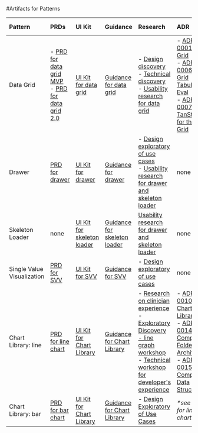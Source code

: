 #Artifacts for Patterns

| Pattern  | PRDs | UI Kit  | Guidance  | Research  | ADR  | A11y Review  |
| :---  | :---  | :---  | :---  | :---  | :---  | :---  |
| Data Grid  | - [PRD for data grid MVP](https://github.com/department-of-veterans-affairs/va.gov-team/blob/master/products/health-care/clinical-decision-support/VA-CDS-data-visualization-patterns/patterns/data-grid/data-grid-mvp.md) <br> - [PRD for data grid 2.0](https://github.com/department-of-veterans-affairs/va.gov-team/blob/master/products/health-care/clinical-decision-support/VA-CDS-data-visualization-patterns/patterns/data-grid/data-grid-2.0.md)  | [UI Kit for data grid](https://www.figma.com/design/f2zr6Zvf9ssGgfBnBan1sY/Clinical-Design-System---V-5.3.1?node-id=5795-94&p=f&t=rk7QsDkOVhMpoN6I-0)  | [Guidance for data grid](https://department-of-veterans-affairs.github.io/clinical-design/components/datagrid)  | - [Design discovery](https://app.mural.co/t/departmentofveteransaffairs9999/m/departmentofveteransaffairs9999/1732294922350/bdc7dd116749c0c5b60c31c2e3544ecefe0b1b67) <br> - [Technical discovery](https://app.mural.co/t/departmentofveteransaffairs9999/m/departmentofveteransaffairs9999/1738345863261/30f1c468a1624514b5a9319a74a088609cbc4c18) <br> - [Usability research for data grid](https://github.com/department-of-veterans-affairs/va.gov-team/tree/master/products/health-care/clinical-decision-support/VA-CDS-data-visualization-patterns/patterns/data-grid/research)  | - [ADR 0001: Data Grid](https://github.com/department-of-veterans-affairs/clinical-design-system/blob/main/doc/adr/0001-datagrid.md) <br> - [ADR 0006: Data Grid Tabulator Eval](https://github.com/department-of-veterans-affairs/clinical-design-system/blob/main/doc/adr/0006-datagrid-tabulator-eval.md) <br> - [ADR 0007: Use TanStack for the Data Grid](https://github.com/department-of-veterans-affairs/clinical-design-system/blob/main/doc/adr/0007-add-tanstack.md)  | [ADE review of data grid](https://github.com/department-of-veterans-affairs/va.gov-team/issues/120930)  |
| Drawer  | [PRD for drawer](https://github.com/department-of-veterans-affairs/va.gov-team/blob/master/products/health-care/clinical-decision-support/VA-CDS-data-visualization-patterns/patterns/drawer/drawer-prd.md)  | [UI Kit for drawer](https://www.figma.com/design/f2zr6Zvf9ssGgfBnBan1sY/Clinical-Design-System---V-5.3.1?node-id=14774-108&p=f&t=rk7QsDkOVhMpoN6I-0)  | [Guidance for drawer](https://department-of-veterans-affairs.github.io/clinical-design/components/drawer)  | - [Design exploratory of use cases](https://app.mural.co/t/departmentofveteransaffairs9999/m/departmentofveteransaffairs9999/1743786498636/de75cdd4711fe4a8d8a5bc76cb8c56c1fdd3ebc3) <br> - [Usability research for drawer and skeleton loader](https://github.com/department-of-veterans-affairs/va.gov-team/tree/master/products/health-care/clinical-decision-support/VA-CDS-data-visualization-patterns/patterns/drawer/research)  | none  |   |
| Skeleton Loader  | none  | [UI Kit for skeleton loader](https://www.figma.com/design/f2zr6Zvf9ssGgfBnBan1sY/Clinical-Design-System---V-5.3.1?node-id=14350-2059&p=f&t=rk7QsDkOVhMpoN6I-0)  | [Guidance for skeleton loader](https://department-of-veterans-affairs.github.io/clinical-design/components/skeleton)  | [Usability research for drawer and skeleton loader](https://github.com/department-of-veterans-affairs/va.gov-team/tree/master/products/health-care/clinical-decision-support/VA-CDS-data-visualization-patterns/patterns/drawer/research)  | none  |   |
| Single Value Visualization  | [PRD for SVV](https://github.com/department-of-veterans-affairs/va.gov-team/blob/master/products/health-care/clinical-decision-support/VA-CDS-data-visualization-patterns/patterns/single-value-visualization/single-value-visualization-mvp-prd.md)  | [UI Kit for SVV](https://www.figma.com/design/f2zr6Zvf9ssGgfBnBan1sY/Clinical-Design-System---V-5.3.1?node-id=16327-34&p=f&t=rk7QsDkOVhMpoN6I-0)  | [Guidance for SVV](https://department-of-veterans-affairs.github.io/clinical-design/components/single-value-visualization)  | - [Design exploratory of use cases](https://app.mural.co/t/departmentofveteransaffairs9999/m/departmentofveteransaffairs9999/1750195625799/0c581495d7a8f555326039f8adcd5c2f9d06eb3d)  | none  |   |
| Chart Library: line  | [PRD for line chart](https://github.com/department-of-veterans-affairs/va.gov-team/blob/master/products/health-care/clinical-decision-support/VA-CDS-data-visualization-patterns/patterns/charting-library/Line%20chart/line-chart-prd.md)  | [UI Kit for Chart Library](https://www.figma.com/design/f2zr6Zvf9ssGgfBnBan1sY/Clinical-Design-System---V-5.3.1?node-id=16482-26&p=f&t=rk7QsDkOVhMpoN6I-0)  | [Guidance for Chart Library](https://department-of-veterans-affairs.github.io/clinical-design/components/chart)  | - [Research on clinician experience](https://app.mural.co/t/departmentofveteransaffairs9999/m/departmentofveteransaffairs9999/1741706604562/d7dd39483048e39623dc2d1f293cabfe74c24b52) <br> - [Exploratory Discovery - line graph workshop](https://app.mural.co/t/departmentofveteransaffairs9999/m/departmentofveteransaffairs9999/1742488984031/2915fe9530ecc5cbc2b85f1aebe3c7fc5d43e8db) <br> - [Technical workshop for developer's experience](https://app.mural.co/t/coformaco8066/m/coformaco8066/1744646844614/1950ef107ea7879e1e5d718cc9c1d074a1aa0398)  | - [ADR 0010: Charting Library](https://github.com/department-of-veterans-affairs/clinical-design-system/blob/main/doc/adr/0010-charting-library.md) <br> - [ADR 0014: Chart Component Folder Architecture](https://github.com/department-of-veterans-affairs/clinical-design-system/blob/main/doc/adr/0014-line-chart-component-folder-structure.md) <br> - [ADR 0015: Chart Component Data Structure](https://github.com/department-of-veterans-affairs/clinical-design-system/blob/main/doc/adr/0015-line-chart-component-data-structure.md)  | [ADE review of line chart](https://github.com/department-of-veterans-affairs/va.gov-team/issues/120881#issuecomment-3373672660)  |
| Chart Library: bar  | [PRD for bar chart](https://github.com/department-of-veterans-affairs/va.gov-team/blob/master/products/health-care/clinical-decision-support/VA-CDS-data-visualization-patterns/patterns/charting-library/bar-graph/bar-graph-mvp-prd.md)  | [UI Kit for Chart Library](https://www.figma.com/design/f2zr6Zvf9ssGgfBnBan1sY/Clinical-Design-System---V-5.3.1?node-id=16482-26&p=f&t=rk7QsDkOVhMpoN6I-0)  | [Guidance for Chart Library](https://department-of-veterans-affairs.github.io/clinical-design/components/chart)  | - [Design Exploratory of Use Cases](https://www.figma.com/design/y2tH8ZpfcFQEekwbTB1WB8/Clinical-Design-System---Sandbox?node-id=14688-266&p=f&t=Rig0KBszAE5oCJVY-0)  | _*see ADRs for line chart_  |   |

